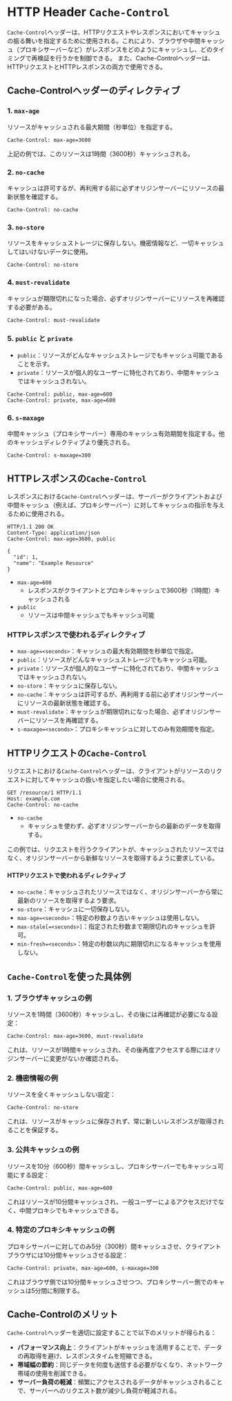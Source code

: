 # HTTP Header `Cache-Control`

`Cache-Control`ヘッダーは、HTTPリクエストやレスポンスにおいてキャッシュの振る舞いを指定するために使用される。これにより、ブラウザや中間キャッシュ（プロキシサーバーなど）がレスポンスをどのようにキャッシュし、どのタイミングで再検証を行うかを制御できる。
また、Cache-Controlヘッダーは、HTTPリクエストとHTTPレスポンスの両方で使用できる。

## Cache-Controlヘッダーのディレクティブ

### 1. `max-age`

リソースがキャッシュされる最大期間（秒単位）を指定する。

```http
Cache-Control: max-age=3600
```

上記の例では、このリソースは1時間（3600秒）キャッシュされる。

### 2. `no-cache`

キャッシュは許可するが、再利用する前に必ずオリジンサーバーにリソースの最新状態を確認する。

```http
Cache-Control: no-cache
```

### 3. `no-store`

リソースをキャッシュストレージに保存しない。機密情報など、一切キャッシュしてはいけないデータに使用。

```http
Cache-Control: no-store
```

### 4. `must-revalidate`

キャッシュが期限切れになった場合、必ずオリジンサーバーにリソースを再確認する必要がある。

```http
Cache-Control: must-revalidate
```

### 5. `public` と `private`

- `public`：リソースがどんなキャッシュストレージでもキャッシュ可能であることを示す。
- `private`：リソースが個人的なユーザーに特化されており、中間キャッシュではキャッシュされない。

```http
Cache-Control: public, max-age=600
Cache-Control: private, max-age=600
```

### 6. `s-maxage`

中間キャッシュ（プロキシサーバー）専用のキャッシュ有効期間を指定する。他のキャッシュディレクティブより優先される。

```http
Cache-Control: s-maxage=300
```

## HTTPレスポンスの`Cache-Control`

レスポンスにおける`Cache-Control`ヘッダーは、サーバーがクライアントおよび中間キャッシュ（例えば、プロキシサーバー）に対してキャッシュの指示を与えるために使用される。

```http
HTTP/1.1 200 OK
Content-Type: application/json
Cache-Control: max-age=3600, public

{
  "id": 1,
  "name": "Example Resource"
}
```

- `max-age=600`
  - レスポンスがクライアントとプロキシキャッシュで3600秒（1時間）キャッシュされる
- `public`
  - リソースは中間キャッシュでもキャッシュ可能

### HTTPレスポンスで使われるディレクティブ

- `max-age=<seconds>`：キャッシュの最大有効期間を秒単位で指定。
- `public`：リソースがどんなキャッシュストレージでもキャッシュ可能。
- `private`：リソースが個人的なユーザーに特化されており、中間キャッシュではキャッシュされない。
- `no-store`：キャッシュに保存しない。
- `no-cache`：キャッシュは許可するが、再利用する前に必ずオリジンサーバーにリソースの最新状態を確認する。
- `must-revalidate`：キャッシュが期限切れになった場合、必ずオリジンサーバーにリソースを再確認する。
- `s-maxage=<seconds>`：プロキシキャッシュに対してのみ有効期間を指定。

## HTTPリクエストの`Cache-Control`

リクエストにおける`Cache-Control`ヘッダーは、クライアントがリソースのリクエストに対してキャッシュの扱いを指定したい場合に使用される。

```http
GET /resource/1 HTTP/1.1
Host: example.com
Cache-Control: no-cache
```

- `no-cache`
  - キャッシュを使わず、必ずオリジンサーバーからの最新のデータを取得する。

この例では、リクエストを行うクライアントが、キャッシュされたリソースではなく、オリジンサーバーから新鮮なリソースを取得するように要求している。

#### HTTPリクエストで使われるディレクティブ

- `no-cache`：キャッシュされたリソースではなく、オリジンサーバーから常に最新のリソースを取得するよう要求。
- `no-store`：キャッシュに一切保存しない。
- `max-age=<seconds>`：特定の秒数より古いキャッシュは使用しない。
- `max-stale[=<seconds>]`：指定された秒数まで期限切れのキャッシュを許可。
- `min-fresh=<seconds>`：特定の秒数以内に期限切れになるキャッシュを使用しない。

## `Cache-Control`を使った具体例

### 1. ブラウザキャッシュの例

リソースを1時間（3600秒）キャッシュし、その後には再確認が必要になる設定：

```http
Cache-Control: max-age=3600, must-revalidate
```

これは、リソースが1時間キャッシュされ、その後再度アクセスする際にはオリジンサーバーに変更がないか確認される。

### 2. 機密情報の例

リソースを全くキャッシュしない設定：

```http
Cache-Control: no-store
```

これは、リソースがキャッシュに保存されず、常に新しいレスポンスが取得されることを保証する。

### 3. 公共キャッシュの例

リソースを10分（600秒）間キャッシュし、プロキシサーバーでもキャッシュ可能にする設定：

```http
Cache-Control: public, max-age=600
```

これはリソースが10分間キャッシュされ、一般ユーザーによるアクセスだけでなく、中間プロキシでもキャッシュできる。

### 4. 特定のプロキシキャッシュの例

プロキシサーバーに対してのみ5分（300秒）間キャッシュさせ、クライアントブラウザには10分間キャッシュさせる設定：

```http
Cache-Control: private, max-age=600, s-maxage=300
```

これはブラウザ側では10分間キャッシュさせつつ、プロキシサーバー側でのキャッシュは5分間に制限する。

## Cache-Controlのメリット

`Cache-Control`ヘッダーを適切に設定することで以下のメリットが得られる：

- **パフォーマンス向上**：クライアントがキャッシュを活用することで、データの再取得を避け、レスポンスタイムを短縮できる。
- **帯域幅の節約**：同じデータを何度も送信する必要がなくなり、ネットワーク帯域の使用を削減できる。
- **サーバー負荷の軽減**：頻繁にアクセスされるデータがキャッシュされることで、サーバーへのリクエスト数が減少し負荷が軽減される。

